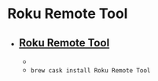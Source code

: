 # Roku Remote Tool
- [Roku Remote Tool](https://devtools.web.roku.com/RokuRemote/electron.html)
  - 
  - 
  - `brew cask install Roku Remote Tool`
